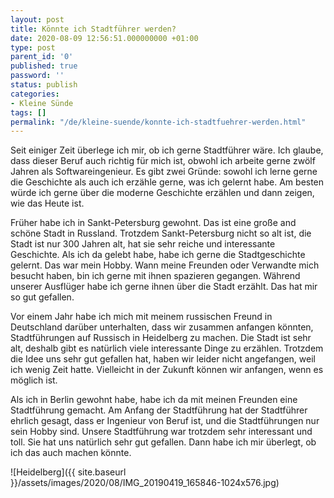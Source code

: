 ```yaml
---
layout: post
title: Könnte ich Stadtführer werden?
date: 2020-08-09 12:56:51.000000000 +01:00
type: post
parent_id: '0'
published: true
password: ''
status: publish
categories:
- Kleine Sünde
tags: []
permalink: "/de/kleine-suende/konnte-ich-stadtfuehrer-werden.html"
---
```

Seit einiger Zeit überlege ich mir, ob ich gerne Stadtführer wäre. Ich glaube, dass dieser Beruf auch richtig für mich ist, obwohl ich arbeite gerne zwölf Jahren als Softwareingenieur. Es gibt zwei Gründe: sowohl ich lerne gerne die Geschichte als auch ich erzähle gerne, was ich gelernt habe. Am besten würde ich gerne über die moderne Geschichte erzählen und dann zeigen, wie das Heute ist.

Früher habe ich in Sankt-Petersburg gewohnt. Das ist eine große and schöne Stadt in Russland. Trotzdem Sankt-Petersburg nicht so alt ist, die Stadt ist nur 300 Jahren alt, hat sie sehr reiche und interessante Geschichte. Als ich da gelebt habe, habe ich gerne die Stadtgeschichte gelernt. Das war mein Hobby. Wann meine Freunden oder Verwandte mich besucht haben, bin ich gerne mit ihnen spazieren gegangen. Während unserer Ausflüger habe ich gerne ihnen über die Stadt erzählt. Das hat mir so gut gefallen.

Vor einem Jahr habe ich mich mit meinem russischen Freund in Deutschland darüber unterhalten, dass wir zusammen anfangen könnten, Stadtführungen auf Russisch in Heidelberg zu machen. Die Stadt ist sehr alt, deshalb gibt es natürlich viele interessante Dinge zu erzählen. Trotzdem die Idee uns sehr gut gefallen hat, haben wir leider nicht angefangen, weil ich wenig Zeit hatte. Vielleicht in der Zukunft können wir anfangen, wenn es möglich ist.

Als ich in Berlin gewohnt habe, habe ich da mit meinen Freunden eine Stadtführung gemacht. Am Anfang der Stadtführung hat der Stadtführer ehrlich gesagt, dass er Ingenieur von Beruf ist, und die Stadtführungen nur sein Hobby sind. Unsere Stadtführung war trotzdem sehr interessant und toll. Sie hat uns natürlich sehr gut gefallen. Dann habe ich mir überlegt, ob ich das auch machen könnte.

![Heidelberg]({{ site.baseurl }}/assets/images/2020/08/IMG_20190419_165846-1024x576.jpg)

